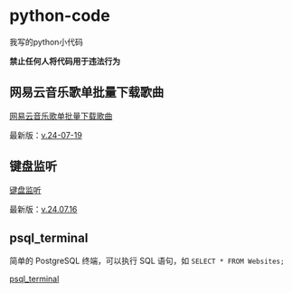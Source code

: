 # python-code

我写的python小代码

**禁止任何人将代码用于违法行为**

## 网易云音乐歌单批量下载歌曲

[网易云音乐歌单批量下载歌曲][1]

最新版：[v.24-07-19][2]

## 键盘监听

[键盘监听][4]

最新版：[v.24.07.16][5]

## psql_terminal

简单的 PostgreSQL 终端，可以执行 SQL 语句，如 `SELECT * FROM Websites;`

[psql_terminal](./psql_terminal/readme.md)





[1]: https://github.com/God-2077/python-code/tree/main/%E7%BD%91%E6%98%93%E4%BA%91%E9%9F%B3%E4%B9%90%E6%AD%8C%E5%8D%95%E6%89%B9%E9%87%8F%E4%B8%8B%E8%BD%BD%E6%AD%8C%E6%9B%B2
[2]: https://github.com/God-2077/python-code/blob/main/%E7%BD%91%E6%98%93%E4%BA%91%E9%9F%B3%E4%B9%90%E6%AD%8C%E5%8D%95%E6%89%B9%E9%87%8F%E4%B8%8B%E8%BD%BD%E6%AD%8C%E6%9B%B2/v.24-07-19.py
[4]: https://github.com/God-2077/python-code/tree/main/键盘监听
[5]: https://github.com/God-2077/python-code/tree/main/键盘监听/v.24.07.16.py
